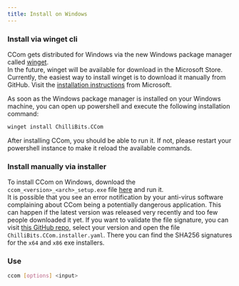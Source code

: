 ```yaml
---
title: Install on Windows
---
```


### Install via winget cli
CCom gets distributed for Windows via the new Windows package manager called [winget](https://github.com/microsoft/winget-cli). <br>
In the future, winget will be available for download in the Microsoft Store. Currently, the easiest way to install winget is to download it manually from GitHub. Visit the [installation instructions](https://github.com/microsoft/winget-cli#installing-the-client) from Microsoft.

As soon as the Windows package manager is installed on your Windows machine, you can open up powershell and execute the following installation command: <br>
```sh
winget install ChilliBits.CCom
```
After installing CCom, you should be able to run it. If not, please restart your powershell instance to make it reload the available commands.

### Install manually via installer
To install CCom on Windows, download the `ccom_<version>_<arch>_setup.exe` file [here](https://github.com/compose-generator/ccom/releases/latest) and run it. <br>
It is possible that you see an error notification by your anti-virus software complaining about CCom being a potentially dangerous application. This can happen if the latest version was released very recently and too few people downloaded it yet. If you want to validate the file signature, you can visit [this GitHub repo](https://github.com/microsoft/winget-pkgs/tree/master/manifests/c/ChilliBits/CCom), select your version and open the file `ChilliBits.CCom.installer.yaml`. There you can find the SHA256 signatures for the `x64` and `x86` exe installers.

### Use
```sh
ccom [options] <input>
```
